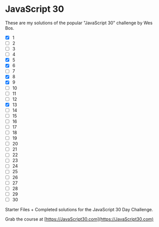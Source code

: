 # JavaScript 30

These are my solutions of the popular "JavaScript 30" challenge by Wes Bos.

- [x] 1
- [ ] 2
- [ ] 3
- [ ] 4
- [x] 5
- [x] 6
- [ ] 7
- [x] 8
- [x] 9
- [ ] 10
- [ ] 11
- [ ] 12
- [x] 13
- [ ] 14
- [ ] 15
- [ ] 16
- [ ] 17
- [ ] 18
- [ ] 19
- [ ] 20
- [ ] 21
- [ ] 22
- [ ] 23
- [ ] 24
- [ ] 25
- [ ] 26
- [ ] 27
- [ ] 28
- [ ] 29
- [ ] 30

Starter Files + Completed solutions for the JavaScript 30 Day Challenge.

Grab the course at [https://JavaScript30.com](https://JavaScript30.com)

